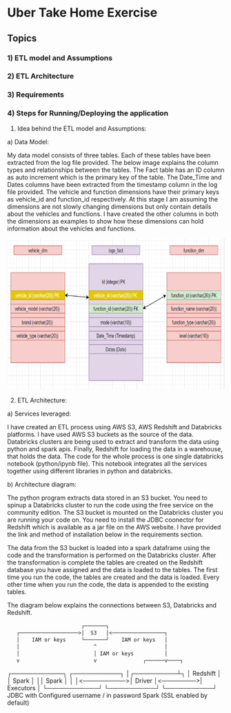 # Uber Take Home Exercise
## Topics
### 1)	ETL model and Assumptions
### 2)  ETL Architecture
### 3)  Requirements
### 4)	Steps for Running/Deploying the application


1. Idea behind the ETL model and Assumptions:

a) Data Model:

My data model consists of three tables. Each of these tables have been extracted from the log file provided. The below image explains the column types and relationships between the tables. The Fact table has an ID column as auto increment which is the primary key of the table. The Date_Time and Dates columns have been extracted from the timestamp column in the log file provided. The vehicle and function dimensions have their primary keys as vehicle_id and function_id respectively. At this stage I am assuming the dimensions are not slowly changing dimensions but only contain details about the vehicles and functions. I have created the other columns in both the dimensions as examples to show how these dimensions can hold information about the vehicles and functions.



<img src="Uber_Assignment.PNG" width="700" height="350">


2) ETL Architecture:

a) Services leveraged:

I have created an ETL process using AWS S3, AWS Redshift and Databricks platforms.
I have used AWS S3 buckets as the source of the data. Databricks clusters are being used to extract and transform the data using python and spark apis. Finally, Redshift for loading the data in a warehouse, that holds the data. The code for the whole process is one single databricks notebook (python/ipynb file). This notebook integrates all the services together using different libraries in python and databricks.

b) Architecture diagram:

The python program extracts data stored in an S3 bucket. You need to spinup a Databricks cluster to run the code using the free service on the community edition. The S3 bucket is mounted on the Databricks cluster you are running your code on. You need to install the JDBC coonector for Redshift which is available as a jar file on the AWS website. I have provided the link and method of installation below in the requirements section. 

The data from the S3 bucket is loaded into a spark dataframe using the code and the transformation is performed on the Databricks cluster. After the transformation is complete the tables are created on the Redshift database you have assigned and the data is loaded to the tables. The first time you run the code, the tables are created and the data is loaded. Every other time when you run the code, the data is appended to the existing tables.

The diagram below explains the connections between S3, Databricks and Redshift.


                            ┌───────┐
       ┌───────────────────>│  S3   │<─────────────────┐
       │    IAM or keys     └───────┘    IAM or keys   │
       │                        ^                      │
       │                        │ IAM or keys          │
       v                        v               ┌──────v────┐
┌────────────┐            ┌───────────┐         │┌──────────┴┐
│  Redshift  │            │  Spark    │         ││   Spark   │
│            │<──────────>│  Driver   │<────────>| Executors │
└────────────┘            └───────────┘          └───────────┘
               JDBC with                  Configured
               username /                     in
               password                     Spark
        (SSL enabled by default)
        
  
  
